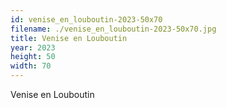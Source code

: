 ```yaml
---
id: venise_en_louboutin-2023-50x70
filename: ./venise_en_louboutin-2023-50x70.jpg
title: Venise en Louboutin
year: 2023
height: 50
width: 70
---
```


Venise en Louboutin
